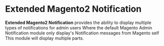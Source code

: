 # Extended Magento2 Notification

**Extended Magento2 Notification** provides the ability to display multiple types of notifications for admin users
Where the default Magento Admin Notification module only display's Notification messages from Magento self This module will display multiple parts.

